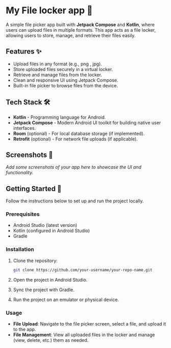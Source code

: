 
# My File locker app 📂

A simple file picker app built with **Jetpack Compose** and **Kotlin**, where users can upload files in multiple formats. This app acts as a file locker, allowing users to store, manage, and retrieve their files easily.

## Features ✨

- Upload files in any format (e.g., png , jpg).
- Store uploaded files securely in a virtual locker.
- Retrieve and manage files from the locker.
- Clean and responsive UI using Jetpack Compose.
- Built-in file picker to browse files from the device.
  
## Tech Stack 🛠️

- **Kotlin** - Programming language for Android.
- **Jetpack Compose** - Modern Android UI toolkit for building native user interfaces.
- **Room** (optional) - For local database storage (if implemented).
- **Retrofit** (optional) - For network file uploads (if applicable).
  
## Screenshots 📸

_Add some screenshots of your app here to showcase the UI and functionality._

## Getting Started 🚀

Follow the instructions below to set up and run the project locally.

### Prerequisites

- Android Studio (latest version)
- Kotlin (configured in Android Studio)
- Gradle

### Installation

1. Clone the repository:
    ```bash
    git clone https://github.com/your-username/your-repo-name.git
    ```
2. Open the project in Android Studio.

3. Sync the project with Gradle.

4. Run the project on an emulator or physical device.

### Usage

- **File Upload**: Navigate to the file picker screen, select a file, and upload it to the app.
- **File Management**: View all uploaded files in the locker and manage (view, delete, etc.) them as needed.

